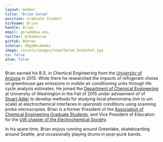 ```yaml
---
layout: member
title: "Brian Gerwe"
position: Graduate Student
nickname: Brian
handle: Brian
email: gerweb@uw.edu
twitter: EchemGerwe
github: BGerwe
scholar: 5RgmNhsAAAAJ
image: /assets/images/team/Gerwe_headshot.jpg
cv: false
alum: false
---
```

Brian earned his B.S. in Chemical Engineering from the [University of Arizona] in 2015. While there he researched the impacts of refrigerant choise on greenhouse gas emissions in 
mobile air conditioning units through life cycle analysis estimates. He joined the [Department of Chemical Engineering] at University of Washington in the Fall of 2015 under advisement of 
of [Stuart Adler] to develop methods for studying local phenomena (nm to um scale) at electrochemical interfaces in _operando_ conditions using scanning probe microscopies. Brian is a former
President of the [Association of Chemical Engineering Graduate Students], and Vice President of Education for the [UW chapter of the Electrochemical Society].

In his spare time, Brian enjoys running around Greenlake, skateboarding around Seattle, and occasionally playing drums in post-punk bands.


[University of Arizona]: https://www.arizona.edu
[Department of Chemical Engineering]: https://www.cheme.washington.edu 
[Association of Chemical Engineering Graduate Students]: http://depts.washington.edu/acesche/
[UW chapter of the Electrochemical Society]: https://students.washington.edu/essc/
[Stuart Adler]: /team/stu-adler

